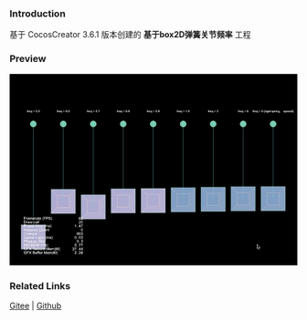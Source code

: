 ### Introduction

基于 CocosCreator 3.6.1 版本创建的 **基于box2D弹簧关节频率** 工程

### Preview
![image](../../../gif/202211/2022110321.gif)

### Related Links
[Gitee](https://gitee.com/mirrors_cocos-creator/cocos-example-physics/tree/v3.x/2d/box2d/assets/cases/example/joints) | [Github](https://github.com/cocos/cocos-example-physics/tree/v3.x/2d/box2d/assets/cases/example/joints)
